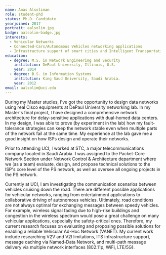 ```yaml
---
name: Anas Alsoliman
role: student-phd
status: Ph.D. Candidate
yearjoined: 2017
portrait: aalsolim.jpg
badge: aalsolim-badge.jpg
interests:
  - Vehicular Networks
  - Connected-Cars/Autonomous Vehicles networking applications
  - Infrastructure support of smart cities and Intelligent Transportation Systems (ITS)
education:
  - degree: M.S. in Network Engineering and Security
    institution: DePaul University, Illinois, U.S.
    year: 2014
  - degree: B.S. in Information Systems
    institution: King Saud University, Saudi Arabia.
    year: 2012
email: aalsolim@uci.edu
---
```


During my Master studies, I've got the opportunity to design data networks using real Cisco equipments at DePaul University networking lab. In my Master's final project, I have designed a comprehensive network architecture for delay-sensitive applications with dual-homed data centers. In my design, I was able to prove (by experiment in the lab) how my fault-tolerance strategies can keep the network stable even when multiple parts of the network fail at the same time. My experience at the lab gave me a good insight on how ISPs design and operate their networks.

Prior to attending UCI, I worked at STC, a major telecommunications company located in Saudi Arabia. I was assigned to the Packet-Core Network Section under Network Control & Architecture department where we (as a team) evaluate, design, and propose technical solutions to the ISP's core level of the PS network, as well as oversee all ongoing projects in the PS network.

Currently at UCI, I am investigating the communication scenarios between vehicles cruising down the road. There are different possible applications for vehicular networks, ranging from entertainment applications to collaborative driving of autonomous vehicles. Ultimately, road conditions are not always optimal for exchanging messages between speedy vehicles. For example, wireless signal fading due to high-rise buildings and congestion in the wireless spectrum would pose a great challenge on many vehicular applications, especially the safety-critical ones. Therefore, my current research focuses on evaluating and proposing possible solutions for enabling a reliable Vehicular Ad-Hoc Network (VANET). My current work include researching V2V and V2I limitations, ITS infrastructure support, message caching via Named-Data Network, and multi-path message delivery via multiple network interfaces (802.11p, WiFi, LTE/5G).
